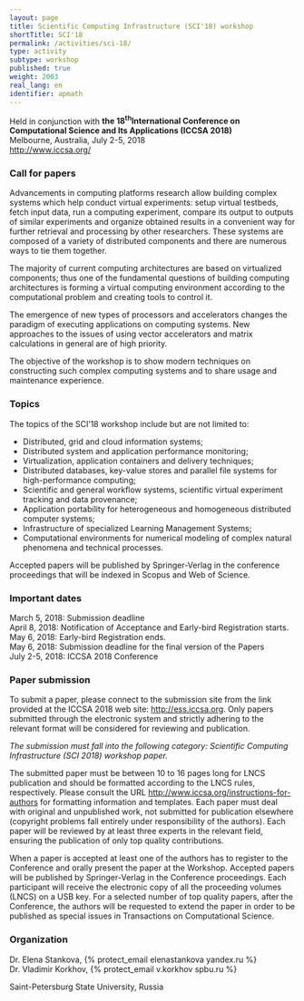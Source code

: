 ```yaml
---
layout: page
title: Scientific Computing Infrastructure (SCI'18) workshop
shortTitle: SCI'18
permalink: /activities/sci-18/
type: activity
subtype: workshop
published: true
weight: 2003
real_lang: en
identifier: apmath
---
```


Held in conjunction with **the 18<sup>th</sup>International Conference on Computational Science and Its Applications (ICCSA 2018)**<br/>
Melbourne, Australia, July 2-5, 2018<br/>
<http://www.iccsa.org/>

### Call for papers

Advancements in computing platforms research allow building complex systems which help conduct virtual experiments: setup virtual testbeds, fetch input data, run a computing experiment, compare its output to outputs of similar experiments and organize obtained results in a convenient way for further retrieval and processing by other researchers. These systems are composed of a variety of distributed components and there are numerous ways to tie them together. 

The majority of current computing architectures are based on virtualized components; thus one of the fundamental questions of building computing architectures is forming a virtual computing environment according to the computational problem and creating tools to control it.

The emergence of new types of processors and accelerators changes the paradigm of executing applications on computing systems. New approaches to the issues of using vector accelerators and matrix calculations in general are of high priority.

The objective of the workshop is to show modern techniques on constructing such complex computing systems and to share usage and maintenance experience.

### Topics 

The topics of the SCI’18 workshop include but are not limited to:

- Distributed, grid and cloud information systems;
- Distributed system and application performance monitoring;
- Virtualization, application containers and delivery techniques;
- Distributed databases, key-value stores and parallel file systems for high-performance computing;
- Scientific and general workflow systems, scientific virtual experiment tracking and data provenance;
- Application portability for heterogeneous and homogeneous distributed computer systems;
- Infrastructure of specialized Learning Management Systems;
- Computational environments for numerical modeling of complex natural phenomena and technical processes.

Accepted papers will be published by Springer-Verlag in the conference
proceedings that will be indexed in Scopus and Web of Science.

### Important dates

March 5, 2018: Submission deadline<br/>
April 8, 2018: Notification of Acceptance and Early-bird Registration starts.<br/>
May 6, 2018: Early-bird Registration ends.<br/>
May 6, 2018: Submission deadline for the final version of the Papers<br/>
July 2-5, 2018: ICCSA 2018 Conference

### Paper submission

To submit a paper, please connect to the submission site from the link provided
at the ICCSA 2018 web site: <http://ess.iccsa.org>. Only papers submitted
through the electronic system and strictly adhering to the relevant format will
be considered for reviewing and publication.

_The submission must fall into the following category: Scientific Computing Infrastructure (SCI 2018) workshop paper._

The submitted paper must be between 10 to 16 pages long for LNCS publication
and should be formatted according to the LNCS rules, respectively. Please
consult the URL <http://www.iccsa.org/instructions-for-authors> for formatting
information and templates. Each paper must deal with original and unpublished
work, not submitted for publication elsewhere (copyright problems fall entirely
under responsibility of the authors). Each paper will be reviewed by at least
three experts in the relevant field, ensuring the publication of only top
quality contributions.

When a paper is accepted at least one of the authors has to register to the
Conference and orally present the paper at the Workshop. Accepted papers will
be published by Springer-Verlag in the Conference proceedings. Each participant
will receive the electronic copy of all the proceeding volumes (LNCS) on a USB
key. For a selected number of top quality papers, after the Conference, the
authors will be requested to extend the paper in order to be published as
special issues in Transactions on Computational Science.

### Organization

Dr. Elena Stankova, {% protect_email elenastankova yandex.ru %}<br/>
Dr. Vladimir Korkhov, {% protect_email v.korkhov spbu.ru %}

Saint-Petersburg State University, Russia
